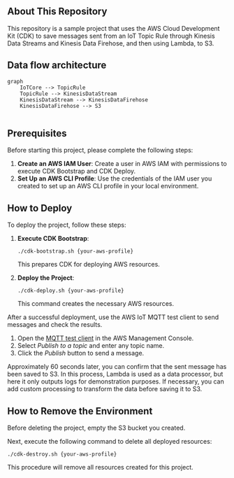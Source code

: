 


## About This Repository

This repository is a sample project that uses the AWS Cloud Development Kit (CDK) to save messages sent from an IoT Topic Rule through Kinesis Data Streams and Kinesis Data Firehose, and then using Lambda, to S3.

## Data flow architecture
```mermaid
graph
	IoTCore --> TopicRule
	TopicRule --> KinesisDataStream
	KinesisDataStream --> KinesisDataFirehose
	KinesisDataFirehose --> S3
	
```


## Prerequisites

Before starting this project, please complete the following steps:

1. **Create an AWS IAM User**: Create a user in AWS IAM with permissions to execute CDK Bootstrap and CDK Deploy.
2. **Set Up an AWS CLI Profile**: Use the credentials of the IAM user you created to set up an AWS CLI profile in your local environment.

## How to Deploy

To deploy the project, follow these steps:

1. **Execute CDK Bootstrap**:
    ```shell
    ./cdk-bootstrap.sh {your-aws-profile}
    ```
   This prepares CDK for deploying AWS resources.

2. **Deploy the Project**:
    ```shell
    ./cdk-deploy.sh {your-aws-profile}
    ```
   This command creates the necessary AWS resources.

After a successful deployment, use the AWS IoT MQTT test client to send messages and check the results.

1. Open the [MQTT test client](https://ap-northeast-1.console.aws.amazon.com/iot/home?region=ap-northeast-1#/test) in the AWS Management Console.
2. Select *Publish to a topic* and enter any topic name.
3. Click the *Publish* button to send a message.

Approximately 60 seconds later, you can confirm that the sent message has been saved to S3. In this process, Lambda is used as a data processor, but here it only outputs logs for demonstration purposes. If necessary, you can add custom processing to transform the data before saving it to S3.

## How to Remove the Environment

Before deleting the project, empty the S3 bucket you created.

Next, execute the following command to delete all deployed resources:

```shell
./cdk-destroy.sh {your-aws-profile}
```

This procedure will remove all resources created for this project.